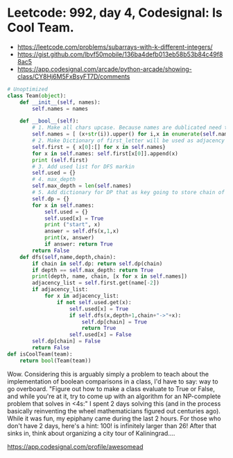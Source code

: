# Leetcode: 992, day 4, Codesignal: Is Cool Team.

- https://leetcode.com/problems/subarrays-with-k-different-integers/
- https://gist.github.com/lbvf50mobile/136ba4defb013eb58b53b84c49f88ac5
- https://app.codesignal.com/arcade/python-arcade/showing-class/CY8Hj6M5FxBsyFT7D/comments

```Python
# Unoptimized
class Team(object):
    def __init__(self, names):
        self.names = names

    def __bool__(self):
        # 1. Make all chars upcase. Because names are dublicated need to add index.
        self.names = [ (x+str(i)).upper() for i,x in enumerate(self.names)]
        # 2. Make Dictionary of first_letter will be used as adjacency list
        self.first = { x[0]:[] for x in self.names}
        for x in self.names: self.first[x[0]].append(x)
        print (self.first)
        # 3. Add used list for DFS markin
        self.used = {}
        # 4. max_depth 
        self.max_depth = len(self.names)
        # 5. Add dictionary for DP that as key going to store chain of words.
        self.dp = {}
        for x in self.names:
            self.used = {}
            self.used[x] = True
            print ("start", x)
            answer = self.dfs(x,1,x) 
            print(x, answer)
            if answer: return True
        return False
    def dfs(self,name,depth,chain):
        if chain in self.dp: return self.dp(chain) 
        if depth == self.max_depth: return True
        print(depth, name, chain, [x for x in self.names])
        adjacency_list = self.first.get(name[-2])
        if adjacency_list:
            for x in adjacency_list:
                if not self.used.get(x):
                    self.used[x] = True
                    if self.dfs(x,depth+1,chain+"->"+x): 
                        self.dp[chain] = True
                        return True
                    self.used[x] = False
        self.dp[chain] = False
        return False
def isCoolTeam(team):
    return bool(Team(team))

```

Wow. Considering this is arguably simply a problem to teach about the implementation of boolean comparisons in a class, I'd have to say: way to go overboard. "Figure out how to make a class evaluate to True or False, and while you're at it, try to come up with an algorithm for an NP-complete problem that solves in <4s:"
I spent 2 days solving this (and in the process basically reinventing the wheel mathematicians figured out centuries ago). While it was fun, my epiphany came during the last 2 hours.
For those who don't have 2 days, here's a hint: 100! is infinitely larger than 26! After that sinks in, think about organizing a city tour of Kaliningrad....

https://app.codesignal.com/profile/awesomead
